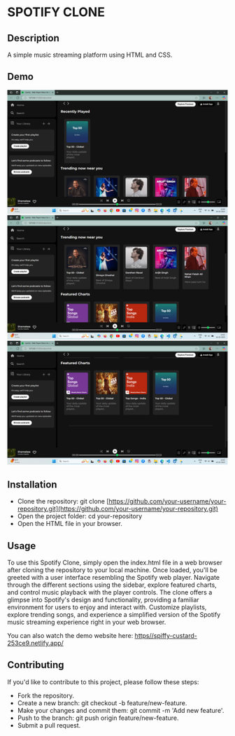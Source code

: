 
# SPOTIFY CLONE

## Description
A simple music streaming platform using HTML and CSS.

## Demo
![Screenshot 1](./SSC1.png)
![Screenshot 2](./SSC2.png)
![Screenshot 3](./SSC3.png)

## Installation
- Clone the repository: git clone [https://github.com/your-username/your-repository.git](https://github.com/your-username/your-repository.git)
- Open the project folder: cd your-repository
- Open the HTML file in your browser.

## Usage
To use this Spotify Clone, simply open the index.html file in a web browser after cloning the repository to your local machine. Once loaded, you'll be greeted with a user interface resembling the Spotify web player. Navigate through the different sections using the sidebar, explore featured charts, and control music playback with the player controls. The clone offers a glimpse into Spotify's design and functionality, providing a familiar environment for users to enjoy and interact with. Customize playlists, explore trending songs, and experience a simplified version of the Spotify music streaming experience right in your web browser.

You can also watch the demo website here: [https//spiffy-custard-253ce9.netlify.app/](https//spiffy-custard-253ce9.netlify.app/)

## Contributing
If you'd like to contribute to this project, please follow these steps:

- Fork the repository.
- Create a new branch: git checkout -b feature/new-feature.
- Make your changes and commit them: git commit -m 'Add new feature'.
- Push to the branch: git push origin feature/new-feature.
- Submit a pull request.



